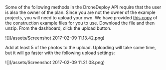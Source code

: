Some of the following methods in the DroneDeploy API require that the user is also the owner of the plan.  Since you are not the owner of the example projects, you will need to upload your own. We have provided [this copy](https://s3.amazonaws.com/drone-deploy-plugins/templates/construction_site.zip) of the construction example files for you to use. Download the file and then unzip.  From the dashboard, click the upload button.

!\[\]\(/assets/Screenshot 2017-02-09 11.13.42.png\)

Add at least 5 of the photos to the upload.  Uploading will take some time, but it will go faster with the following upload settings:

!\[\]\(/assets/Screenshot 2017-02-09 11.21.08.png\)


